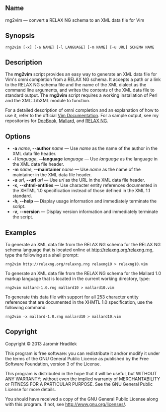 ## Name

rng2vim — convert a RELAX NG schema to an XML data file for Vim

## Synopsis

    rng2vim [-x] [-a NAME] [-l LANGUAGE] [-m NAME] [-u URL] SCHEMA NAME

## Description

The **rng2vim** script provides an easy way to generate an XML data file for Vim's omni completion from a RELAX NG schema. It accepts a path or a link to the RELAX NG schema file and the name of the XML dialect as the command line arguments, and writes the contents of the XML data file to standard output. The **rng2vim** script requires a working installation of Perl and the XML::LibXML module to function.

For a detailed description of omni completion and an explanation of how to use it, refer to the official [Vim Documentation](http://vimdoc.sourceforge.net/htmldoc/insert.html#ft-xml-omni). For a sample output, see my repositories for [DocBook](https://github.com/jhradilek/vim-docbk), [Mallard](https://github.com/jhradilek/vim-mallard), and [RELAX NG](https://github.com/jhradilek/vim-rng).

## Options

* **-a** *name*, **--author** *name* — Use *name* as the name of the author in the XML data file header.
* **-l** *language*, **--language** *language* — Use *language* as the language in the XML data file header.
* **-m** *name*, **--maintainer** *name* — Use *name* as the name of the maintainer in the XML data file header.
* **-u** *url*, **--url** *url* — Use *url* as the URL in the XML data file header.
* **-x**, **--xhtml-entities** — Use character entity references documented in the XHTML 1.0 specification instead of those defined in the XML 1.1 standard.
* **-h**, **--help** — Display usage information and immediately terminate the script.
* **-v**, **--version** — Display version information and immediately terminate the script.

## Examples

To generate an XML data file from the RELAX NG schema for the RELAX NG schema language that is located online at http://relaxng.org/relaxng.rng, type the following at a shell prompt:

    rng2vim http://relaxng.org/relaxng.rng relaxng10 > relaxng10.vim

To generate an XML data file from the RELAX NG schema for the Mallard 1.0 markup language that is located in the current working directory, type:

    rng2vim mallard-1.0.rng mallard10 > mallard10.vim

To generate this data file with support for all 253 character entity references that are documented in the XHMTL 1.0 specification, use the following command:

    rng2vim -x mallard-1.0.rng mallard10 > mallard10.vim

## Copyright

Copyright © 2013 Jaromir Hradilek

This program is free software: you can redistribute it and/or modify it under the terms of the GNU General Public License as published by the Free Software Foundation, version 3 of the License.

This program is distributed in the hope that it will be useful, but WITHOUT ANY WARRANTY; without even the implied warranty of MERCHANTABILITY or FITNESS FOR A PARTICULAR PURPOSE. See the GNU General Public License for more details.

You should have received a copy of the GNU General Public License along with this program. If not, see <http://www.gnu.org/licenses/>.
